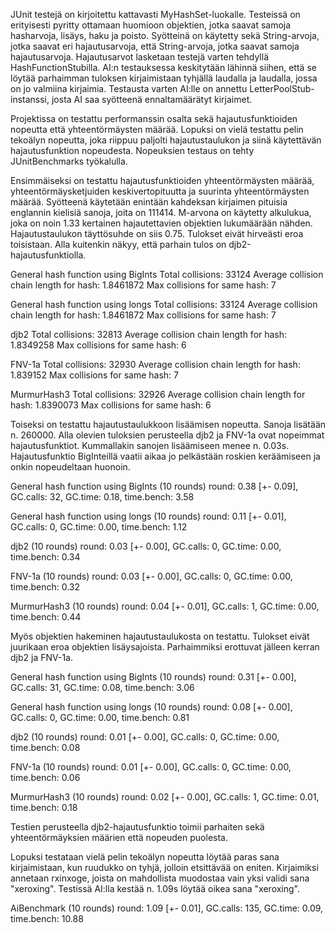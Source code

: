 JUnit testejä on kirjoitettu kattavasti MyHashSet-luokalle. Testeissä on erityisesti pyritty ottamaan huomioon objektien, jotka saavat samoja hasharvoja, lisäys, haku ja poisto. Syötteinä on käytetty sekä String-arvoja, jotka saavat eri hajautusarvoja, että String-arvoja, jotka saavat samoja hajautusarvoja. Hajautusarvot lasketaan testejä varten tehdyllä HashFunctionStubilla. AI:n testauksessa keskitytään lähinnä siihen, että se löytää parhaimman tuloksen kirjaimistaan tyhjällä laudalla ja laudalla, jossa on jo valmiina kirjaimia. Testausta varten AI:lle on annettu LetterPoolStub-instanssi, josta AI saa syötteenä ennaltamäärätyt kirjaimet.

Projektissa on testattu performanssin osalta sekä hajautusfunktioiden nopeutta että yhteentörmäysten määrää. Lopuksi on vielä testattu pelin tekoälyn nopeutta, joka riippuu paljolti hajautustaulukon ja siinä käytettävän hajautusfunktion nopeudesta. Nopeuksien testaus on tehty JUnitBenchmarks työkalulla.

Ensimmäiseksi on testattu hajautusfunktioiden yhteentörmäysten määrää, yhteentörmäysketjuiden keskivertopituutta ja suurinta yhteentörmäysten määrää. Syötteenä käytetään enintään kahdeksan kirjaimen pituisia englannin kielisiä sanoja, joita on 111414. M-arvona on käytetty alkulukua, joka on noin 1.33 kertainen hajautettavien objektien lukumäärään nähden. Hajautustaulukon täyttösuhde on siis 0.75. Tulokset eivät hirveästi eroa toisistaan. Alla kuitenkin näkyy, että parhain tulos on djb2-hajautusfunktiolla.

General hash function using BigInts
Total collisions: 33124
Average collision chain length for hash: 1.8461872
Max collisions for same hash: 7

General hash function using longs
Total collisions: 33124
Average collision chain length for hash: 1.8461872
Max collisions for same hash: 7

djb2
Total collisions: 32813
Average collision chain length for hash: 1.8349258
Max collisions for same hash: 6

FNV-1a
Total collisions: 32930
Average collision chain length for hash: 1.839152
Max collisions for same hash: 7

MurmurHash3
Total collisions: 32926
Average collision chain length for hash: 1.8390073
Max collisions for same hash: 6

Toiseksi on testattu hajautustaulukkoon lisäämisen nopeutta. Sanoja lisätään n. 260000. Alla olevien tuloksien perusteella djb2 ja FNV-1a ovat nopeimmat hajautusfunktiot. Kummallakin sanojen lisäämiseen menee n. 0.03s. Hajautusfunktio BigInteillä vaatii aikaa jo pelkästään roskien keräämiseen ja onkin nopeudeltaan huonoin.

General hash function using BigInts (10 rounds)
round: 0.38 [+- 0.09], GC.calls: 32, GC.time: 0.18, time.bench: 3.58

General hash function using longs (10 rounds)
 round: 0.11 [+- 0.01], GC.calls: 0, GC.time: 0.00, time.bench: 1.12

djb2 (10 rounds)
 round: 0.03 [+- 0.00], GC.calls: 0, GC.time: 0.00, time.bench: 0.34

FNV-1a (10 rounds)
 round: 0.03 [+- 0.00], GC.calls: 0, GC.time: 0.00, time.bench: 0.32

MurmurHash3 (10 rounds)
 round: 0.04 [+- 0.01], GC.calls: 1, GC.time: 0.00, time.bench: 0.44

Myös objektien hakeminen hajautustaulukosta on testattu. Tulokset eivät juurikaan eroa objektien lisäysajoista. Parhaimmiksi erottuvat jälleen kerran djb2 ja FNV-1a.

General hash function using BigInts (10 rounds)
 round: 0.31 [+- 0.00], GC.calls: 31, GC.time: 0.08, time.bench: 3.06

General hash function using longs (10 rounds)
 round: 0.08 [+- 0.00], GC.calls: 0, GC.time: 0.00, time.bench: 0.81

djb2 (10 rounds)
 round: 0.01 [+- 0.00], GC.calls: 0, GC.time: 0.00, time.bench: 0.08

FNV-1a (10 rounds)
 round: 0.01 [+- 0.00], GC.calls: 0, GC.time: 0.00, time.bench: 0.06

MurmurHash3 (10 rounds)
 round: 0.02 [+- 0.00], GC.calls: 1, GC.time: 0.01, time.bench: 0.18

Testien perusteella djb2-hajautusfunktio toimii parhaiten sekä yhteentörmäyksien määrien että nopeuden puolesta.

Lopuksi testataan vielä pelin tekoälyn nopeutta löytää paras sana kirjaimistaan, kun ruudukko on tyhjä, jolloin etsittävää on eniten. Kirjaimiksi annetaan rxinxoge, joista on mahdollista muodostaa vain yksi validi sana "xeroxing". Testissä AI:lla kestää n. 1.09s löytää oikea sana "xeroxing".

AiBenchmark (10 rounds)
 round: 1.09 [+- 0.01], GC.calls: 135, GC.time: 0.09, time.bench: 10.88


